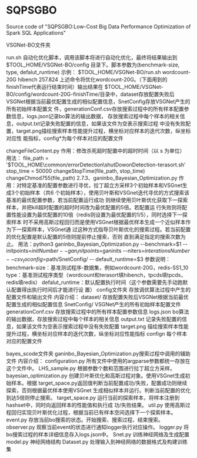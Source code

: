 # SQPSGBO
Source code of "SQPSGBO:Low-Cost Big Data Performance Optimization of Spark SQL Applications"


VSGNet-BO文件夹

run.sh
自动化优化脚本，调用该脚本将进行自动化优化，最终将结果输出到$TOOL_HOME/VSGNet-BO/config
目录下。脚本参数为(benchmark-size, type, defalut_runtime)
示例：
$TOOL_HOME/VSGNet-BO/run.sh wordcount-20G hibench 257.824
上述命令将优化wordcount-20G。（下面用到的finishTime代表运行结束时间）输出结果在
$TOOL_HOME/VSGNet-BO/config/wordcount-20G-finishTime/目录中，dataset存放配置失败后
VSGNet根据当前最优配置生成的相似配置信息，SnetConfig存放VSGNet产生的所有初始样本配置文
件，generationConf.csv存放搜索过程中的所有样本配置参数信息，logs.json记录bo算法的输出数据，
存放搜索过程中每个样本的相关信息，output.txt记录失败配置的信息，如果该文件为空表示搜索过程
中没有失败配置，target.png描绘搜索样本性能提升过程，横坐标对应样本的迭代次数，纵坐标对应性
能指标，config*为每个样本对应的配置文件

changeFileContent.py
作用：修改杀死超时配置中的超时时间（以 s 为单位）
用法：
file_path = '$TOOL_HOME\common/errorDetection\shutDowonDetection-terasort.sh'
stop_time = 50000
changeStopTime(file_path, stop_time)
changeChmod755(file_path)
2.7.3、ganinbo_Bayesian_Optimization.py
作用：对特定基准的配置参数进行寻优，拉丁超立方采样3个初始样本和VSGnet生成3个初始样本（共6
个初始样本），使用贝叶斯和VSGnet迭代寻优的方式搜索该基准的最优配置参数，若当前配置运行成功
则继续使用贝叶斯优化获取下一探索样本，并把kill超时配置的超时时间改为最优配置的5倍。若配置运
行失败则将配置性能设置为最优配置的10倍（redis则设置为最优配置的1/5），同时选择下一探索样本
时不采用高斯过程回归而是使用VSGnet根据最优样本生成一个近似样本作为下一探索样本，VSGnet通
过这种方式指导贝叶斯优化的搜索过程。若当前配置的优化配置是默认配置的5倍则提前停止搜索，否则
直到满足指定的搜索次数为止。
用法：python3 ganinbo_Bayesian_Optimization.py --benchmark=$1 --initpoints=$initNumber --
gan_initpoints=$ganinits --niters=$interationsNumber --csv_toconfig=$path/SnetConfig/ --
default_runtime=$3
参数说明：
benchmark-size：基准测试程序-数据集，例如wordcount-20G，redis-SS1_10
type：基准测试程序类型（wordcount和terasort填hibench，tpcds填tpcds，redis填redis）
defalut_runtime：默认配置执行时间（这个参数需要先手动跑默认配置得出执行时间后才能进行设
置）
config文件夹
存放调优算法过程中产生的配置文件和输出文件
内容介绍：
dataset/ 存放配置失败后VSGNet根据当前最优配置生成的相似配置信息
SnetConfig/ VSGNet产生的所有初始样本配置文件
generationConf.csv 存放搜索过程中的所有样本配置参数信息
logs.json bo算法的输出数据，存放搜索过程中每个样本的相关信息
output.txt 记录失败配置的信息，如果该文件为空表示搜索过程中没有失败配置
target.png 描绘搜索样本性能提升过程，横坐标对应样本的迭代次数，纵坐标对应性能指标
confign 每个样本对应的配置文件


bayes_scode文件夹
ganinbo_Bayesian_Optimization.py搜索过程中调用的辅助文件
内容介绍：
configuration.py 所有文件中使用的argparse参数都统一存放在这个文件中。
LHS_sample.py 根据参数个数和范围进行拉丁超立方采样。
bayesian_optimization.py 创建贝叶斯优化和高斯过程对象。使用VSGnet生成初始样本。根据
target_space.py返回值判断当前配置成功/失败，配置成功则继续探索，否则根据最优样本使用VSGnet
生成相似样本并运行。判断当前配置的优化到达5倍则停止搜索。
target_space.py 运行当前的探索样本，将样本注册到hashset中，同时向返回样本的性能值和执行成
功/失败结果。
util.py 使用高斯过程回归实现贝叶斯优化过程，根据当前已有样本空间选择下一个探索样本。
event.py 存放当前bo搜索的状态。开始搜索、搜索过程、结束搜索。
observer.py 观察当前event的状态进行通知logger执行对应操作。
logger.py 将bo搜索过程的样本详细信息存入logs.json中。
Snet.py 训练神经网络及生成配置
model.py 神经网络结构
Dataset.py 处理输入到神经网络的数据格式及构建训练集
